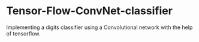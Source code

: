 # Tensor-Flow-ConvNet-classifier
Implementing a digits classifier using a Convolutional network with the help of tensorflow.
